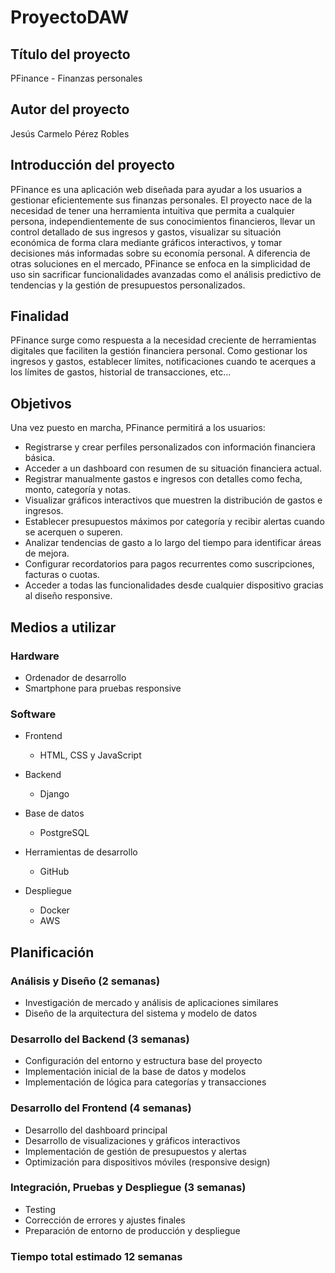 # ProyectoDAW

## Título del proyecto
PFinance - Finanzas personales

## Autor del proyecto
Jesús Carmelo Pérez Robles

## Introducción del proyecto
PFinance es una aplicación web diseñada para ayudar a los usuarios a gestionar eficientemente sus finanzas personales. El proyecto nace de la necesidad de tener una herramienta intuitiva que permita a cualquier persona, independientemente de sus conocimientos financieros, llevar un control detallado de sus ingresos y gastos, visualizar su situación económica de forma clara mediante gráficos interactivos, y tomar decisiones más informadas sobre su economía personal. A diferencia de otras soluciones en el mercado, PFinance se enfoca en la simplicidad de uso sin sacrificar funcionalidades avanzadas como el análisis predictivo de tendencias y la gestión de presupuestos personalizados.

## Finalidad
PFinance surge como respuesta a la necesidad creciente de herramientas digitales que faciliten la gestión financiera personal.
Como gestionar los ingresos y gastos, establecer límites, notificaciones cuando te acerques a los límites de gastos, historial de transacciones, etc...

## Objetivos
Una vez puesto en marcha, PFinance permitirá a los usuarios:

* Registrarse y crear perfiles personalizados con información financiera básica.
* Acceder a un dashboard con resumen de su situación financiera actual.
* Registrar manualmente gastos e ingresos con detalles como fecha, monto, categoría y notas.
* Visualizar gráficos interactivos que muestren la distribución de gastos e ingresos.
* Establecer presupuestos máximos por categoría y recibir alertas cuando se acerquen o superen.
* Analizar tendencias de gasto a lo largo del tiempo para identificar áreas de mejora.
* Configurar recordatorios para pagos recurrentes como suscripciones, facturas o cuotas.
* Acceder a todas las funcionalidades desde cualquier dispositivo gracias al diseño responsive.

## Medios a utilizar

### Hardware
* Ordenador de desarrollo
* Smartphone para pruebas responsive

### Software
* Frontend
  * HTML, CSS y JavaScript

* Backend
  * Django

* Base de datos
  * PostgreSQL

* Herramientas de desarrollo
  * GitHub

* Despliegue
  * Docker
  * AWS

## Planificación

### Análisis y Diseño (2 semanas)
* Investigación de mercado y análisis de aplicaciones similares
* Diseño de la arquitectura del sistema y modelo de datos

### Desarrollo del Backend (3 semanas)
* Configuración del entorno y estructura base del proyecto
* Implementación inicial de la base de datos y modelos
* Implementación de lógica para categorías y transacciones

### Desarrollo del Frontend (4 semanas)
* Desarrollo del dashboard principal
* Desarrollo de visualizaciones y gráficos interactivos
* Implementación de gestión de presupuestos y alertas
* Optimización para dispositivos móviles (responsive design)

### Integración, Pruebas y Despliegue (3 semanas)
* Testing
* Corrección de errores y ajustes finales
* Preparación de entorno de producción y despliegue


### Tiempo total estimado 12 semanas
